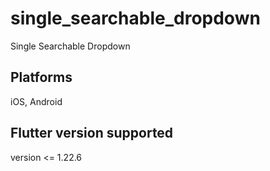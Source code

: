 # single_searchable_dropdown

Single Searchable Dropdown

## Platforms

iOS, Android

## Flutter version supported

version <= 1.22.6
